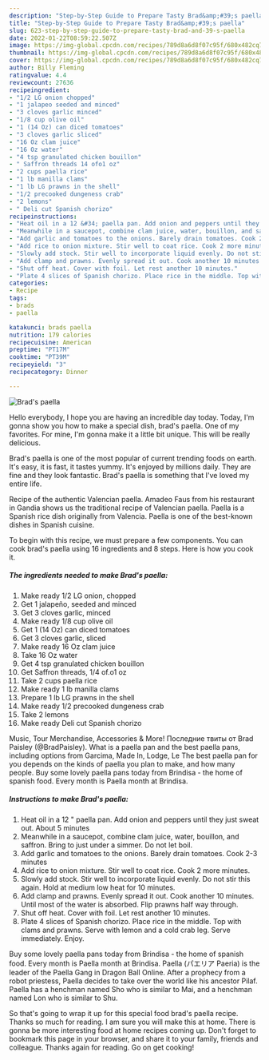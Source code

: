 ```yaml
---
description: "Step-by-Step Guide to Prepare Tasty Brad&amp;#39;s paella"
title: "Step-by-Step Guide to Prepare Tasty Brad&amp;#39;s paella"
slug: 623-step-by-step-guide-to-prepare-tasty-brad-and-39-s-paella
date: 2022-01-22T08:59:22.507Z
image: https://img-global.cpcdn.com/recipes/789d8a6d8f07c95f/680x482cq70/brads-paella-recipe-main-photo.jpg
thumbnail: https://img-global.cpcdn.com/recipes/789d8a6d8f07c95f/680x482cq70/brads-paella-recipe-main-photo.jpg
cover: https://img-global.cpcdn.com/recipes/789d8a6d8f07c95f/680x482cq70/brads-paella-recipe-main-photo.jpg
author: Billy Fleming
ratingvalue: 4.4
reviewcount: 27636
recipeingredient:
- "1/2 LG onion chopped"
- "1 jalapeo seeded and minced"
- "3 cloves garlic minced"
- "1/8 cup olive oil"
- "1 (14 Oz) can diced tomatoes"
- "3 cloves garlic sliced"
- "16 Oz clam juice"
- "16 Oz water"
- "4 tsp granulated chicken bouillon"
- " Saffron threads 14 ofo1 oz"
- "2 cups paella rice"
- "1 lb manilla clams"
- "1 lb LG prawns in the shell"
- "1/2 precooked dungeness crab"
- "2 lemons"
- " Deli cut Spanish chorizo"
recipeinstructions:
- "Heat oil in a 12 &#34; paella pan. Add onion and peppers until they just sweat out. About 5 minutes"
- "Meanwhile in a saucepot, combine clam juice, water, bouillon, and saffron. Bring to just under a simmer. Do not let boil."
- "Add garlic and tomatoes to the onions. Barely drain tomatoes. Cook 2-3 minutes"
- "Add rice to onion mixture. Stir well to coat rice. Cook 2 more minutes."
- "Slowly add stock. Stir well to incorporate liquid evenly. Do not stir this again. Hold at medium low heat for 10 minutes."
- "Add clamp and prawns. Evenly spread it out. Cook another 10 minutes. Until most of the water is absorbed. Flip prawns half way through."
- "Shut off heat. Cover with foil. Let rest another 10 minutes."
- "Plate 4 slices of Spanish chorizo. Place rice in the middle. Top with clams and prawns. Serve with lemon and a cold crab leg. Serve immediately. Enjoy."
categories:
- Recipe
tags:
- brads
- paella

katakunci: brads paella 
nutrition: 179 calories
recipecuisine: American
preptime: "PT17M"
cooktime: "PT39M"
recipeyield: "3"
recipecategory: Dinner

---
```



![Brad&#39;s paella](https://img-global.cpcdn.com/recipes/789d8a6d8f07c95f/680x482cq70/brads-paella-recipe-main-photo.jpg)

Hello everybody, I hope you are having an incredible day today. Today, I'm gonna show you how to make a special dish, brad&#39;s paella. One of my favorites. For mine, I'm gonna make it a little bit unique. This will be really delicious.

Brad&#39;s paella is one of the most popular of current trending foods on earth. It's easy, it is fast, it tastes yummy. It's enjoyed by millions daily. They are fine and they look fantastic. Brad&#39;s paella is something that I've loved my entire life.

Recipe of the authentic Valencian paella. Amadeo Faus from his restaurant in Gandia shows us the traditional recipe of Valencian paella. Paella is a Spanish rice dish originally from Valencia. Paella is one of the best-known dishes in Spanish cuisine.


To begin with this recipe, we must prepare a few components. You can cook brad&#39;s paella using 16 ingredients and 8 steps. Here is how you cook it.

<!--inarticleads1-->

##### The ingredients needed to make Brad&#39;s paella:

1. Make ready 1/2 LG onion, chopped
1. Get 1 jalapeño, seeded and minced
1. Get 3 cloves garlic, minced
1. Make ready 1/8 cup olive oil
1. Get 1 (14 Oz) can diced tomatoes
1. Get 3 cloves garlic, sliced
1. Make ready 16 Oz clam juice
1. Take 16 Oz water
1. Get 4 tsp granulated chicken bouillon
1. Get  Saffron threads, 1/4 of.o1 oz
1. Take 2 cups paella rice
1. Make ready 1 lb manilla clams
1. Prepare 1 lb LG prawns in the shell
1. Make ready 1/2 precooked dungeness crab
1. Take 2 lemons
1. Make ready  Deli cut Spanish chorizo


Music, Tour Merchandise, Accessories &amp; More! Последние твиты от Brad Paisley (@BradPaisley). What is a paella pan and the best paella pans, including options from Garcima, Made In, Lodge, Le The best paella pan for you depends on the kinds of paella you plan to make, and how many people. Buy some lovely paella pans today from Brindisa - the home of spanish food. Every month is Paella month at Brindisa. 

<!--inarticleads2-->

##### Instructions to make Brad&#39;s paella:

1. Heat oil in a 12 &#34; paella pan. Add onion and peppers until they just sweat out. About 5 minutes
1. Meanwhile in a saucepot, combine clam juice, water, bouillon, and saffron. Bring to just under a simmer. Do not let boil.
1. Add garlic and tomatoes to the onions. Barely drain tomatoes. Cook 2-3 minutes
1. Add rice to onion mixture. Stir well to coat rice. Cook 2 more minutes.
1. Slowly add stock. Stir well to incorporate liquid evenly. Do not stir this again. Hold at medium low heat for 10 minutes.
1. Add clamp and prawns. Evenly spread it out. Cook another 10 minutes. Until most of the water is absorbed. Flip prawns half way through.
1. Shut off heat. Cover with foil. Let rest another 10 minutes.
1. Plate 4 slices of Spanish chorizo. Place rice in the middle. Top with clams and prawns. Serve with lemon and a cold crab leg. Serve immediately. Enjoy.


Buy some lovely paella pans today from Brindisa - the home of spanish food. Every month is Paella month at Brindisa. Paella (パエリア Paeria) is the leader of the Paella Gang in Dragon Ball Online. After a prophecy from a robot priestess, Paella decides to take over the world like his ancestor Pilaf. Paella has a henchman named Sho who is similar to Mai, and a henchman named Lon who is similar to Shu. 

So that's going to wrap it up for this special food brad&#39;s paella recipe. Thanks so much for reading. I am sure you will make this at home. There is gonna be more interesting food at home recipes coming up. Don't forget to bookmark this page in your browser, and share it to your family, friends and colleague. Thanks again for reading. Go on get cooking!

